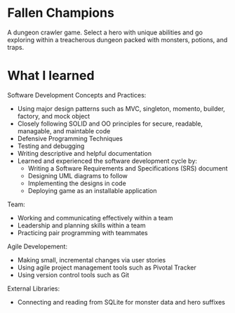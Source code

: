 # Fallen Champions
A dungeon crawler game. 
Select a hero with unique abilities and go exploring within a treacherous dungeon packed with monsters, potions, and traps.

# What I learned

Software Development Concepts and Practices:
* Using major design patterns such as MVC, singleton, momento, builder, factory, and mock object
* Closely following SOLID and OO principles for secure, readable, managable, and maintable code
* Defensive Programming Techniques
* Testing and debugging
* Writing descriptive and helpful documentation
* Learned and experienced the software development cycle by:
   * Writing a Software Requirements and Specifications (SRS) document
   * Designing UML diagrams to follow
   * Implementing the designs in code
   * Deploying game as an installable application
 
Team:
* Working and communicating effectively within a team
* Leadership and planning skills within a team
* Practicing pair programming with teammates

Agile Developement:
* Making small, incremental changes via user stories
* Using agile project management tools such as Pivotal Tracker
* Using version control tools such as Git

External Libraries:
* Connecting and reading from SQLite for monster data and hero suffixes
